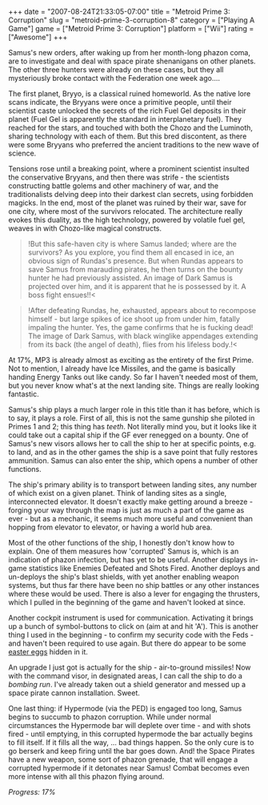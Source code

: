 +++
date = "2007-08-24T21:33:05-07:00"
title = "Metroid Prime 3: Corruption"
slug = "metroid-prime-3-corruption-8"
category = ["Playing A Game"]
game = ["Metroid Prime 3: Corruption"]
platform = ["Wii"]
rating = ["Awesome"]
+++

Samus's new orders, after waking up from her month-long phazon coma, are to investigate and deal with space pirate shenanigans on other planets.  The other three hunters were already on these cases, but they all mysteriously broke contact with the Federation one week ago....

The first planet, Bryyo, is a classical ruined homeworld.  As the native lore scans indicate, the Bryyans were once a primitive people, until their scientist caste unlocked the secrets of the rich Fuel Gel deposits in their planet (Fuel Gel is apparently the standard in interplanetary fuel).  They reached for the stars, and touched with both the Chozo and the Luminoth, sharing technology with each of them.  But this bred discontent, as there were some Bryyans who preferred the ancient traditions to the new wave of science.

Tensions rose until a breaking point, where a prominent scientist insulted the conservative Bryyans, and then there was strife - the scientists constructing battle golems and other machinery of war, and the traditionalists delving deep into their darkest clan secrets, using forbidden magicks.  In the end, most of the planet was ruined by their war, save for one city, where most of the survivors relocated.  The architecture really evokes this duality, as the high technology, powered by volatile fuel gel, weaves in with Chozo-like magical constructs.

>!But this safe-haven city is where Samus landed; where are the survivors?  As you explore, you find them all encased in ice, an obvious sign of Rundas's presence.  But when Rundas appears to save Samus from marauding pirates, he then turns on the bounty hunter he had previously assisted.  An image of Dark Samus is projected over him, and it is apparent that he is possessed by it.  A boss fight ensues!!<

>!After defeating Rundas, he, exhausted, appears about to recompose himself - but large spikes of ice shoot up from under him, fatally impaling the hunter.  Yes, the game confirms that he is fucking dead!  The image of Dark Samus, with black winglike appendages extending from its back (the angel of death), flies from his lifeless body.!<

At 17\%, MP3 is already almost as exciting as the entirety of the first Prime.  Not to mention, I already have Ice Missiles, and the game is basically handing Energy Tanks out like candy.  So far I haven't needed most of them, but you never know what's at the next landing site.  Things are really looking fantastic.

Samus's ship plays a much larger role in this title than it has before, which is to say, it plays a role.  First of all, this is not the same gunship she piloted in Primes 1 and 2; this thing has <i>teeth</i>.  Not literally mind you, but it looks like it could take out a capital ship if the GF ever renegged on a bounty.  One of Samus's new visors allows her to call the ship to her at specific points, e.g. to land, and as in the other games the ship is a save point that fully restores ammunition.  Samus can also enter the ship, which opens a number of other functions.

The ship's primary ability is to transport between landing sites, any number of which exist on a given planet.  Think of landing sites as a single, interconnected elevator.  It doesn't exactly make getting around a breeze - forging your way through the map is just as much a part of the game as ever - but as a mechanic, it seems much more useful and convenient than hopping from elevator to elevator, or having a world hub area.

Most of the other functions of the ship, I honestly don't know how to explain.  One of them measures how 'corrupted' Samus is, which is an indication of phazon infection, but has yet to be useful.  Another displays in-game statistics like Enemies Defeated and Shots Fired.  Another deploys and un-deploys the ship's blast shields, with yet another enabling weapon systems, but thus far there have been no ship battles or any other instances where these would be used.  There is also a lever for engaging the thrusters, which I pulled in the beginning of the game and haven't looked at since.

Another cockpit instrument is used for communication.  Activating it brings up a bunch of symbol-buttons to click on (aim at and hit 'A').  This is another thing I used in the beginning - to confirm my security code with the Feds - and haven't been required to use again.  But there do appear to be some [easter eggs](%site.BaseURL%wp-content/uploads/2007/08/mp3_iwata.mp3) hidden in it.

An upgrade I just got is actually for the ship - air-to-ground missiles!  Now with the command visor, in designated areas, I can call the ship to do a <i>bombing run</i>.  I've already taken out a shield generator and messed up a space pirate cannon installation.  Sweet.

One last thing: if Hypermode (via the PED) is engaged too long, Samus begins to succumb to phazon corruption.  While under normal circumstances the Hypermode bar will deplete over time - and with shots fired - until emptying, in this corrupted hypermode the bar actually begins to fill itself.  If it fills all the way, ... bad things happen.  So the only cure is to go berserk and keep firing until the bar goes down.  And! the Space Pirates have a new weapon, some sort of phazon grenade, that will engage a corrupted hypermode if it detonates near Samus!  Combat becomes even more intense with all this phazon flying around.

<i>Progress: 17\%</i>
